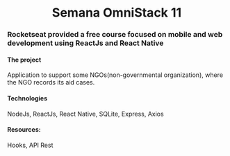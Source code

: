 <h1 align="center">
  Semana OmniStack 11
</h1>

<h3 align="left">
 Rocketseat provided a free course focused on mobile and web development using ReactJs and React Native
 </h3>

<h4 align="left">
  The project 
</h4>
Application to support some NGOs(non-governmental organization), where the NGO records its aid cases.



<h4 align="left">
Technologies
</h4> 
NodeJs, ReactJs, React Native, SQLite, Express, Axios

<h4 align="left">
Resources: 
</h4>   
Hooks, API Rest


